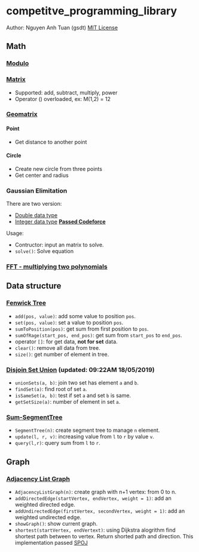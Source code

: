 # competitve_programming_library
Author: Nguyen Anh Tuan (gsdt)
[MIT License](https://github.com/gsdt/competitve_programming_library/blob/master/LICENSE)

## Math
### [Modulo](https://github.com/gsdt/competitve_programming_library/blob/master/math/Modulo.cpp)
### [Matrix](https://github.com/gsdt/competitve_programming_library/blob/master/math/Matrix.cpp)
- Supported: add, subtract, multiply, power 
- Operator () overloaded, ex: M(1,2) = 12
### [Geomatrix](https://github.com/gsdt/competitve_programming_library/blob/master/math/Geometric.cpp)
#### Point
- Get distance to another point
#### Circle
- Create new circle from three points
- Get center and radius
### Gaussian Elimitation
There are two version:
 - [Double data type](https://github.com/gsdt/competitve_programming_library/blob/master/math/GaussianElimination.cpp)
 - [Integer data type](https://github.com/gsdt/competitve_programming_library/blob/master/math/GaussianElimination.Integer.cpp)
 [**Passed Codeforce**](https://codeforces.com/problemset/submission/1155/54401704)

Usage:
 - Contructor: input an matrix to solve.
 - `solve()`: Solve equation

### [FFT - multiplying two polynomials](https://github.com/gsdt/competitve_programming_library/blob/master/math/FFT.cpp)


## Data structure 
### [Fenwick Tree](https://github.com/gsdt/competitve_programming_library/blob/master/data_structure/fenwick_tree.cpp)
- `add(pos, value)`: add some value to position `pos`.
- `set(pos, value)`: set a value to position `pos`.
- `sumToPosition(pos)`: get sum from first position to `pos`.
- `sumOfRage(start_pos, end_pos)`: get sum from `start_pos` to `end_pos`.
- operator `[]`: for get data, **not for set** data.
- `clear()`: remove all data from tree.
- `size()`: get number of element in tree.
### [Disjoin Set Union](https://github.com/gsdt/competitve_programming_library/blob/master/data_structure/dsu.cpp) (updated: 09:22AM 18/05/2019)
- `unionSets(a, b)`: join two set has element `a` and `b`.
- `findSet(a)`: find root of set `a`.
- `isSameSet(a, b)`: test if set `a` and set `b` is same.
- `getSetSize(a)`: number of element in set `a`.
### [Sum-SegmentTree](https://github.com/gsdt/competitve_programming_library/blob/master/data_structure/SUM_SegmentTree.cpp)
- `SegmentTree(n)`: create segment tree to manage `n` element.
- `update(l, r, v)`: increasing value from `l` to `r` by value `v`.
- `query(l,r)`: query sum from `l` to `r`.

## Graph
### [Adjacency List Graph](https://github.com/gsdt/competitve_programming_library/blob/master/graph/AdjacencyListGraph.cpp)
- `AdjacencyListGraph(n)`: create graph with n+1 vertex: from 0 to n.
- `addDirectedEdge(startVertex, endVertex, weight = 1)`: add an weighted directed edge.
- `addUndirectedEdge(firstVertex, secondVertex, weight = 1)`: add an weighted undirected edge.
- `showGraph()`: show current graph.
- `shortest(startVertex, endVertext)`: using Dijkstra alogrithm find shortest path between to vertex. Return shorted path and direction. This implementation passed [SPOJ](https://www.spoj.com/problems/SHPATH/)

